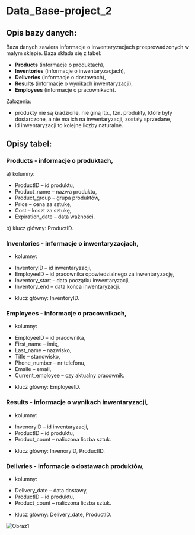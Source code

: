 # Data_Base-project_2
## Opis bazy danych:
Baza danych zawiera informacje o inwentaryzacjach przeprowadzonych w małym sklepie. Baza składa się z tabel: 
* **Products** (informacje o produktach),
* **Inventories** (informacje o inwentaryzacjach),
* **Deliveries** (informacje o dostawach),
* **Results** (informacje o wynikach inwentaryzacji),
* **Employees** (informacje o pracownikach).

Założenia: 
* produkty nie są kradzione, nie giną itp., tzn. produkty, które były dostarczone, a nie ma ich na inwentaryzacji, zostały sprzedane,
* id inwentaryzacji to kolejne liczby naturalne.

## Opisy tabel:
### Products  - informacje o produktach,
a)	kolumny:
-	ProductID – id produktu,
-	Product_name – nazwa produktu,
- Product_group – grupa produktów,
- Price – cena za sztukę,
-	Cost – koszt za sztukę,
-	Expiration_date – data ważności.

b)	klucz główny: ProductID.
###	Inventories  - informacje o inwentaryzacjach,
*	kolumny:
-	InventoryID – id inwentaryzacji,
-	EmployeeID – id pracownika opowiedzialnego za inwentaryzację,
-	Inventory_start – data początku inwentaryzacji,
-	Inventory_end –  data końca inwentaryzacji.
*	klucz główny: InventoryID.
###	Employees  - informacje o pracownikach,
*	kolumny:
-	EmployeeID – id pracownika,
-	First_name – imię,
-	Last_name – nazwisko,
-	Title – stanowisko,
-	Phone_number – nr telefonu,
-	Emaile – email,
-	Current_employee – czy aktualny pracownik.
*	klucz główny: EmployeeID.
###	Results  - informacje o wynikach inwentaryzacji,
* kolumny:
-	InvenoryID – id inventaryzacji,
-	ProductID – id produktu,
-	Product_count – naliczona liczba sztuk.
*	klucz główny: InvenoryID, ProductID.
###	Delivries  - informacje o dostawach produktów,
*	kolumny:
-	Delivery_date – data dostawy,
-	ProductID – id produktu,
-	Product_count – naliczona liczba sztuk.
*	klucz główny: Delivery_date, ProductID.

![Obraz1](https://github.com/aleksandra1804/Data_Base-project_2/assets/24977862/2c86a4be-2556-431c-9a11-4530074d9c93)


